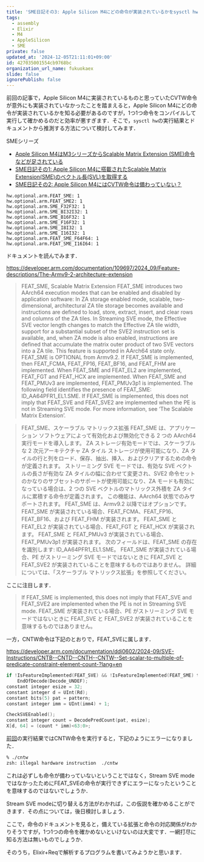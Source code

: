 ```yaml
---
title: 'SME日記その3: Apple Silicon M4にどの命令が実装されているかをsysctl hwの実行結果とドキュメントから推測する'
tags:
  - assembly
  - Elixir
  - M4
  - AppleSilicon
  - SME
private: false
updated_at: '2024-12-05T21:11:01+09:00'
id: 427035001554cb9768bc
organization_url_name: fukuokaex
slide: false
ignorePublish: false
---
```

前回の記事で，Apple Silicon M4に実装されているものと思っていたCVTW命令が意外にも実装されていなかったことを踏まえると，Apple Silicon M4にどの命令が実装されているかを知る必要があるのですが，1つ1つ命令をコンパイルして実行して確かめるのだと効率が悪すぎます．そこで，`sysctl hw`の実行結果とドキュメントから推測する方法について検討してみます．

SMEシリーズ

- [Apple Silicon M4はM3シリーズからScalable Matrix Extension (SME)命令などが足されている](https://qiita.com/zacky1972/items/69fd802fd41ae4d7d469)
- [SME日記その1: Apple Silicon M4に搭載されたScalable Matrix Extension(SME)のベクトル長(SVL)を取得する](https://qiita.com/zacky1972/items/231fd22a1fdef15d4108)
- [SME日記その2: Apple Silicon M4にはCVTW命令は備わっていない？](https://qiita.com/zacky1972/items/a4fc98614df085586175)

```txt:sysctl hw 実行結果抜粋
hw.optional.arm.FEAT_SME: 1
hw.optional.arm.FEAT_SME2: 1
hw.optional.arm.SME_F32F32: 1
hw.optional.arm.SME_BI32I32: 1
hw.optional.arm.SME_B16F32: 1
hw.optional.arm.SME_F16F32: 1
hw.optional.arm.SME_I8I32: 1
hw.optional.arm.SME_I16I32: 1
hw.optional.arm.FEAT_SME_F64F64: 1
hw.optional.arm.FEAT_SME_I16I64: 1
```

ドキュメントを読んでみます．

https://developer.arm.com/documentation/109697/2024_09/Feature-descriptions/The-Armv9-2-architecture-extension

> FEAT_SME, Scalable Matrix Extension
> FEAT_SME introduces two AArch64 execution modes that can be enabled and disabled by application software:
> In ZA storage enabled mode, scalable, two-dimensional, architectural ZA tile storage becomes available and instructions are defined to load, store, extract, insert, and clear rows and columns of the ZA tiles.
> In Streaming SVE mode, the Effective SVE vector length changes to match the Effective ZA tile width, support for a substantial subset of the SVE2 instruction set is available, and, when ZA mode is also enabled, instructions are defined that accumulate the matrix outer product of two SVE vectors into a ZA tile.
> This feature is supported in AArch64 state only.
> FEAT_SME is OPTIONAL from Armv9.2.
> If FEAT_SME is implemented, then FEAT_FCMA, FEAT_FP16, FEAT_BF16, and FEAT_FHM are implemented.
> When FEAT_SME and FEAT_EL2 are implemented, FEAT_FGT and FEAT_HCX are implemented.
> When FEAT_SME and FEAT_PMUv3 are implemented, FEAT_PMUv3p1 is implemented.
> The following field identifies the presence of FEAT_SME:
> ID_AA64PFR1_EL1.SME.
> If FEAT_SME is implemented, this does not imply that FEAT_SVE and FEAT_SVE2 are implemented when the PE is not in Streaming SVE mode.
> For more information, see ‘The Scalable Matrix Extension’.

> FEAT_SME、スケーラブル マトリックス拡張
> FEAT_SME は、アプリケーション ソフトウェアによって有効化および無効化できる 2 つの AArch64 実行モードを導入します。
> ZA ストレージ有効モードでは、スケーラブルな 2 次元アーキテクチャ ZA タイル ストレージが使用可能になり、ZA タイルの行と列をロード、保存、抽出、挿入、およびクリアするための命令が定義されます。
> ストリーミング SVE モードでは、有効な SVE ベクトルの長さが有効な ZA タイルの幅に合わせて変更され、SVE2 命令セットのか​​なりのサブセットのサポートが使用可能になり、ZA モードも有効になっている場合は、2 つの SVE ベクトルのマトリックス外積を ZA タイルに累積する命令が定義されます。
> この機能は、AArch64 状態でのみサポートされます。
> FEAT_SME は、Armv9.2 以降ではオプションです。
> FEAT_SME が実装されている場合、FEAT_FCMA、FEAT_FP16、FEAT_BF16、および FEAT_FHM が実装されます。
> FEAT_SME と FEAT_EL2 が実装されている場合、FEAT_FGT と FEAT_HCX が実装されます。
> FEAT_SME と FEAT_PMUv3 が実装されている場合、FEAT_PMUv3p1 が実装されます。
> 次のフィールドは、FEAT_SME の存在を識別します:
> ID_AA64PFR1_EL1.SME。
> FEAT_SME が実装されている場合、PE がストリーミング SVE モードではないときに FEAT_SVE と FEAT_SVE2 が実装されていることを意味するものではありません。
> 詳細については、「スケーラブル マトリックス拡張」を参照してください。

ここに注目します．

> If FEAT_SME is implemented, this does not imply that FEAT_SVE and FEAT_SVE2 are implemented when the PE is not in Streaming SVE mode.
> FEAT_SME が実装されている場合、PE がストリーミング SVE モードではないときに FEAT_SVE と FEAT_SVE2 が実装されていることを意味するものではありません。

一方，CNTW命令は下記のとおりで，FEAT_SVEに属します．

https://developer.arm.com/documentation/ddi0602/2024-09/SVE-Instructions/CNTB--CNTD--CNTH--CNTW--Set-scalar-to-multiple-of-predicate-constraint-element-count-?lang=en

```c
if !IsFeatureImplemented(FEAT_SVE) && !IsFeatureImplemented(FEAT_SME) then
    EndOfDecode(Decode_UNDEF);
constant integer esize = 32;
constant integer d = UInt(Rd);
constant bits(5) pat = pattern;
constant integer imm = UInt(imm4) + 1;
```

```c
CheckSVEEnabled();
constant integer count = DecodePredCount(pat, esize);
X[d, 64] = (count * imm)<63:0>;
```

[前回](https://qiita.com/zacky1972/items/a4fc98614df085586175)の実行結果ではCNTW命令を実行すると，下記のようにエラーになりました．

```zsh
% ./cntw                                     
zsh: illegal hardware instruction  ./cntw
```

これは必ずしも命令が備わっていないということではなく，Stream SVE modeではなかったためにFEAT_SVEの命令が実行できずにエラーになったということを意味するのではないでしょうか．

Stream SVE modeに切り替える方法がわかれば，この仮説を確かめることができます．その点については，後日検討しましょう．

ここで，命令のドキュメントを見ると，備えている拡張と命令の対応関係がわかりそうですが，1つ1つの命令を確かめないといけないのは大変です．一網打尽に知る方法は無いものでしょうか．

そのうち，Elixir+Reqで解析するプログラムを書いてみようかと思います．
